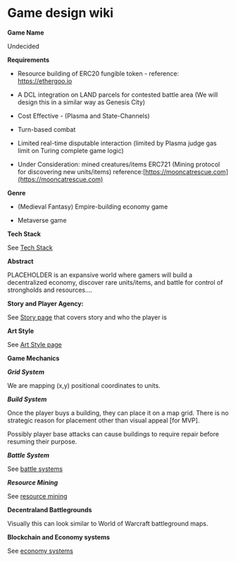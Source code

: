 # Game design wiki

**Game Name** 

Undecided

**Requirements**

* Resource building of ERC20 fungible token - reference: https://ethergoo.io

* A DCL integration on LAND parcels for contested battle area (We will design this in a similar way as Genesis City)

* Cost Effective - (Plasma and State-Channels)

* Turn-based combat

* Limited real-time disputable interaction (limited by Plasma judge gas limit on Turing complete game logic)

* Under Consideration: mined creatures/items ERC721 (Mining protocol for discovering new units/items) reference:[https://mooncatrescue.com](https://mooncatrescue.com)

**Genre**

* (Medieval Fantasy) Empire-building economy game

* Metaverse game

**Tech Stack**

See [Tech Stack](./Tech-Stack.md)

**Abstract**

PLACEHOLDER is an expansive world where gamers will build a decentralized economy, discover rare units/items, and battle for control of strongholds and resources…. 

**Story and Player Agency:**

See [Story page](./Story.md) that covers story and who the player is

**Art Style**

See [Art Style page](./Art-Style.md)

**Game Mechanics**

**_Grid System_**

We are mapping (x,y) positional coordinates to units. 

**_Build System_**

Once the player buys a building, they can place it on a map grid. There is no strategic reason for placement other than visual appeal [for MVP].

Possibly player base attacks can cause buildings to require repair before resuming their purpose.

**_Battle System_**

See [battle systems](./Battle-Systems.md)

**_Resource Mining_**

See [resource mining](./Resource-Mining.md)

**Decentraland Battlegrounds**

Visually this can look similar to World of Warcraft battleground maps.

**Blockchain and Economy systems**

See [economy systems](./Economy-Systems.md)
